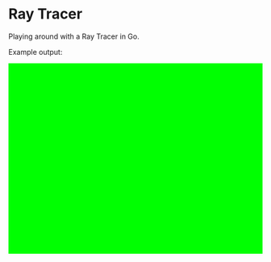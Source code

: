 # Ray Tracer

Playing around with a Ray Tracer in Go.

Example output:

![Example image](example.jpg)